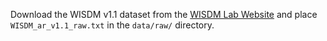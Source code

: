 Download the WISDM v1.1 dataset from the [WISDM Lab Website](https://www.cis.fordham.edu/wisdm/dataset.php) and place `WISDM_ar_v1.1_raw.txt` in the `data/raw/` directory.